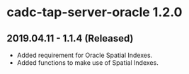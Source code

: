 # cadc-tap-server-oracle 1.2.0

## 2019.04.11 - 1.1.4 (Released)


  * Added requirement for Oracle Spatial Indexes.
  * Added functions to make use of Spatial Indexes.

